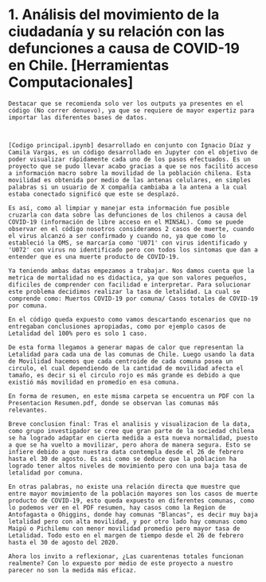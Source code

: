 # 1. Análisis del movimiento de la ciudadanía y su relación con las defunciones a causa de COVID-19 en Chile. [Herramientas Computacionales]
    Destacar que se recomienda solo ver los outputs ya presentes en el código (No correr denuevo), ya que se requiere de mayor expertiz para importar las diferentes bases de datos.
    


    [Codigo principal.ipynb] desarrollado en conjunto con Ignacio Díaz y Camila Vargas, es un código desarrollado en Jupyter con el objetivo de poder visualizar rápidamente cada uno de los pasos efectuados. Es un proyecto que se pudo llevar acabo gracias a que se nos facilitó acceso a información macro sobre la movilidad de la población chilena. Esta movilidad es obtenida por medio de las antenas celulares, en simples palabras si un usuario de X compañía cambiaba a la antena a la cual estaba conectado significó que este se desplazó.

    Es así, como al limpiar y manejar esta información fue posible cruzarla con data sobre las defunciones de los chilenos a causa del COVID-19 (información de libre acceso en el MINSAL). Como se puede observar en el código nosotros consideramos 2 casos de muerte, cuando el virus alcanzó a ser confirmado y cuando no, ya que como lo estableció la OMS, se marcaría como 'U071' con virus identificado y 'U072' con virus no identificado pero con todos los sintomas que dan a entender que es una muerte producto de COVID-19.

    Ya teniendo ambas datas empezamos a trabajar. Nos damos cuenta que la metrica de mortalidad no es didactica, ya que son valores pequeños, dificiles de comprender con facilidad e interpretar. Para solucionar este problema decidimos realizar la tasa de letalidad. La cual se comprende como: Muertos COVID-19 por comuna/ Casos totales de COVID-19 por comuna.
    
    En el código queda expuesto como vamos descartando escenarios que no entregaban conclusiones apropiadas, como por ejemplo casos de Letalidad del 100% pero es solo 1 caso.

    De esta forma llegamos a generar mapas de calor que representan la Letalidad para cada una de las comunas de Chile. Luego usando la data de Movilidad hacemos que cada centroide de cada comuna posea un circulo, el cual dependiendo de la cantidad de movilidad afecta el tamaño, es decir si el circulo rojo es más grande es debido a que existió más movilidad en promedio en esa comuna.

    En forma de resumen, en este misma carpeta se encuentra un PDF con la Presentacion Resumen.pdf, donde se observan las comunas más relevantes.

    Breve conclusion final: Tras el analisis y visualizacion de la data, como grupo investigador se cree que gran parte de la sociedad chilena se ha logrado adaptar en cierta medida a esta nueva normalidad, puesto a que se ha vuelto a movilizar, pero ahora de manera segura. Esto se infiere debido a que nuestra data contempla desde el 26 de febrero hasta el 30 de agosto. Es asi como se deduce que la poblacion ha logrado tener altos niveles de movimiento pero con una baja tasa de letalidad por comuna. 
    
    En otras palabras, no existe una relación directa que muestre que entre mayor movimiento de la población mayores son los casos de muerte producto de COVID-19, esto queda expuesto en diferentes comunas, como lo podemos ver en el PDF resumen, hay casos como la Region de Antofagasta o Ohiggins, donde hay comunas "Blancas", es decir muy baja letalidad pero con alta movilidad, y por otro lado hay comunas como Maipú o Pichilemu con menor movilidad promedio pero mayor tasa de Letalidad. Todo esto en el margen de tiempo desde el 26 de febrero hasta el 30 de agosto del 2020.

    Ahora los invito a reflexionar, ¿Las cuarentenas totales funcionan realmente? Con lo expuesto por medio de este proyecto a nuestro parecer no son la medida más eficaz.
